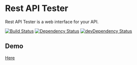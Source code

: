 Rest API Tester
==
Rest API Tester is a web interface for your API.

[![Build Status](https://travis-ci.org/benhu/RestApiTester.svg?branch=master)](https://travis-ci.org/benhu/RestApiTester)
[![Dependency Status](https://david-dm.org/benhu/RestApiTester.svg)](https://david-dm.org/benhu/RestApiTester)
[![devDependency Status](https://david-dm.org/benhu/RestApiTester/dev-status.svg)](https://david-dm.org/benhu/RestApiTester#info=devDependencies)

## Demo
[Here](https://benhu.github.io/RestApiTester/)